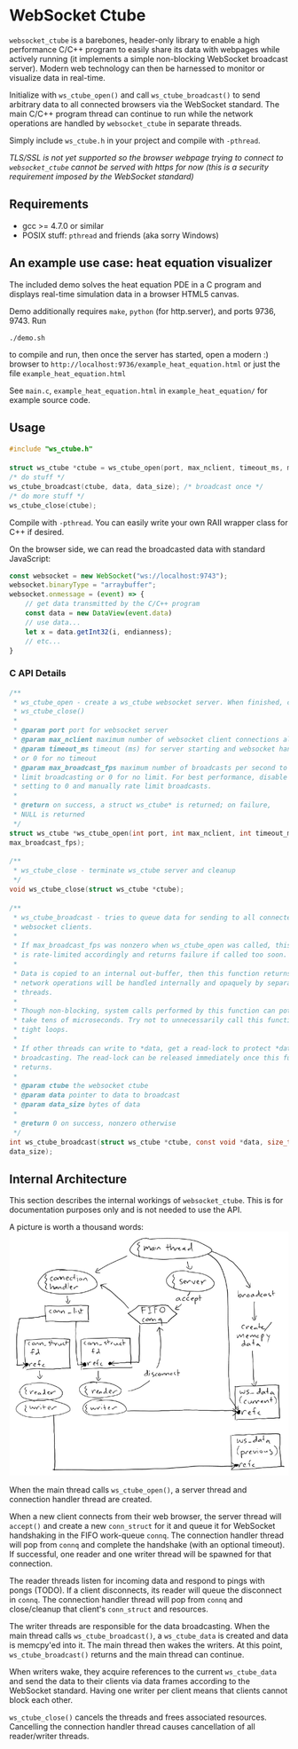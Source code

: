 # WebSocket Ctube
`websocket_ctube` is a barebones, header-only library to enable a high
performance C/C++ program to easily share its data with webpages while actively
running (it implements a simple non-blocking WebSocket broadcast server). Modern
web technology can then be harnessed to monitor or visualize data in real-time.

Initialize with `ws_ctube_open()` and call `ws_ctube_broadcast()` to send
arbitrary data to all connected browsers via the WebSocket standard. The main
C/C++ program thread can continue to run while the network operations are
handled by `websocket_ctube` in separate threads.

Simply include `ws_ctube.h` in your project and compile with `-pthread`.

*TLS/SSL is not yet supported so the browser webpage trying to connect to
`websocket_ctube` cannot be served with https for now (this is a security
requirement imposed by the WebSocket standard)*

## Requirements
* gcc >= 4.7.0 or similar
* POSIX stuff: `pthread` and friends (aka sorry Windows)

## An example use case: heat equation visualizer
The included demo solves the heat equation PDE in a C program and displays
real-time simulation data in a browser HTML5 canvas.

Demo additionally requires `make`, `python` (for http.server), and ports 9736, 9743. Run
```shell
./demo.sh
```
to compile and run, then once the server has started, open a modern :) browser
to `http://localhost:9736/example_heat_equation.html` or just the file
`example_heat_equation.html`

See `main.c`, `example_heat_equation.html` in `example_heat_equation/` for
example source code.

## Usage
```C
#include "ws_ctube.h"

struct ws_ctube *ctube = ws_ctube_open(port, max_nclient, timeout_ms, max_broadcast_fps);
/* do stuff */
ws_ctube_broadcast(ctube, data, data_size); /* broadcast once */
/* do more stuff */
ws_ctube_close(ctube);
```
Compile with `-pthread`. You can easily write your own RAII wrapper class for
C++ if desired.

On the browser side, we can read the broadcasted data with standard JavaScript:
```js
const websocket = new WebSocket("ws://localhost:9743");
websocket.binaryType = "arraybuffer";
websocket.onmessage = (event) => {
	// get data transmitted by the C/C++ program
	const data = new DataView(event.data)
	// use data...
	let x = data.getInt32(i, endianness);
	// etc...
}
```

### C API Details
```C
/**
 * ws_ctube_open - create a ws_ctube websocket server. When finished, close with
 * ws_ctube_close()
 *
 * @param port port for websocket server
 * @param max_nclient maximum number of websocket client connections allowed
 * @param timeout_ms timeout (ms) for server starting and websocket handshake
 * or 0 for no timeout
 * @param max_broadcast_fps maximum number of broadcasts per second to rate
 * limit broadcasting or 0 for no limit. For best performance, disable by
 * setting to 0 and manually rate limit broadcasts.
 *
 * @return on success, a struct ws_ctube* is returned; on failure,
 * NULL is returned
 */
struct ws_ctube *ws_ctube_open(int port, int max_nclient, int timeout_ms, double
max_broadcast_fps);

/**
 * ws_ctube_close - terminate ws_ctube server and cleanup
 */
void ws_ctube_close(struct ws_ctube *ctube);

/**
 * ws_ctube_broadcast - tries to queue data for sending to all connected
 * websocket clients.
 *
 * If max_broadcast_fps was nonzero when ws_ctube_open was called, this function
 * is rate-limited accordingly and returns failure if called too soon.
 *
 * Data is copied to an internal out-buffer, then this function returns. Actual
 * network operations will be handled internally and opaquely by separate
 * threads.
 *
 * Though non-blocking, system calls performed by this function can potentially
 * take tens of microseconds. Try not to unnecessarily call this function in
 * tight loops.
 *
 * If other threads can write to *data, get a read-lock to protect *data before
 * broadcasting. The read-lock can be released immediately once this function
 * returns.
 *
 * @param ctube the websocket ctube
 * @param data pointer to data to broadcast
 * @param data_size bytes of data
 *
 * @return 0 on success, nonzero otherwise
 */
int ws_ctube_broadcast(struct ws_ctube *ctube, const void *data, size_t
data_size);
```

## Internal Architecture
This section describes the internal workings of `websocket_ctube`. This is for
documentation purposes only and is not needed to use the API.

A picture is worth a thousand words:
![architecture_img](arch.png)

When the main thread calls `ws_ctube_open()`, a server thread and connection
handler thread are created.

When a new client connects from their web browser, the server thread will
`accept()` and create a new `conn_struct` for it and queue it for WebSocket
handshaking in the FIFO work-queue `connq`. The connection handler thread will
pop from `connq` and complete the handshake (with an optional timeout). If
successful, one reader and one writer thread will be spawned for that
connection.

The reader threads listen for incoming data and respond to pings with pongs
(TODO). If a client disconnects, its reader will queue the disconnect in
`connq`. The connection handler thread will pop from `connq` and close/cleanup
that client's `conn_struct` and resources.

The writer threads are responsible for the data broadcasting. When the main
thread calls `ws_ctube_broadcast()`, a `ws_ctube_data` is created and data is
memcpy'ed into it. The main thread then wakes the writers. At this point,
`ws_ctube_broadcast()` returns and the main thread can continue.

When writers wake, they acquire references to the current `ws_ctube_data` and
send the data to their clients via data frames according to the WebSocket
standard. Having one writer per client means that clients cannot block each
other.

`ws_ctube_close()` cancels the threads and frees associated resources.
Cancelling the connection handler thread causes cancellation of all
reader/writer threads.
